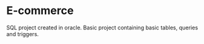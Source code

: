 # E-commerce
SQL project created in oracle. Basic project containing basic tables, queries and triggers.
